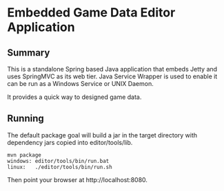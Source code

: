 Embedded Game Data Editor Application
===================================================

## Summary

This is a standalone Spring based Java application that embeds Jetty and uses SpringMVC as its web tier.
Java Service Wrapper is used to enable it can be run as a Windows Service or UNIX Daemon.

It provides a quick way to designed game data.

## Running

The default package goal will build a jar in the target directory with
dependency jars copied into editor/tools/lib.

    mvn package
    windows: editor/tools/bin/run.bat
    linux:   ./editor/tools/bin/run.sh 

Then point your browser at http://localhost:8080.
